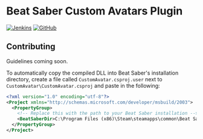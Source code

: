 # Beat Saber Custom Avatars Plugin
[![Jenkins](https://img.shields.io/jenkins/build/https/ci.gnyra.com/job/CustomAvatarsPlugin/job/master?style=flat-square)](https://ci.gnyra.com/blue/organizations/jenkins/CustomAvatarsPlugin/)
[![GitHub](https://img.shields.io/github/license/nicoco007/CustomAvatarsPlugin?style=flat-square)](https://github.com/nicoco007/CustomAvatarsPlugin/blob/master/LICENSE)

## Contributing
Guidelines coming soon.

To automatically copy the compiled DLL into Beat Saber's installation directory, create a file called `CustomAvatar.csproj.user` next to `CustomAvatar\CustomAvatar.csproj` and paste in the following:

```xml
<?xml version="1.0" encoding="utf-8"?>
<Project xmlns="http://schemas.microsoft.com/developer/msbuild/2003">
  <PropertyGroup>
    <!-- Replace this with the path to your Beat Saber installation -->
    <BeatSaberDir>C:\Program Files (x86)\Steam\steamapps\common\Beat Saber</BeatSaberDir>
  </PropertyGroup>
</Project>
```